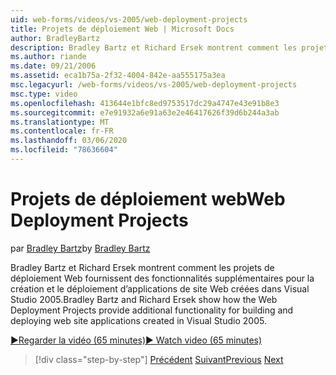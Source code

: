 ```yaml
---
uid: web-forms/videos/vs-2005/web-deployment-projects
title: Projets de déploiement Web | Microsoft Docs
author: BradleyBartz
description: Bradley Bartz et Richard Ersek montrent comment les projets de déploiement Web fournissent des fonctionnalités supplémentaires pour la création et le déploiement d’applications de site Web Create...
ms.author: riande
ms.date: 09/21/2006
ms.assetid: eca1b75a-2f32-4004-842e-aa555175a3ea
msc.legacyurl: /web-forms/videos/vs-2005/web-deployment-projects
msc.type: video
ms.openlocfilehash: 413644e1bfc8ed9753517dc29a4747e43e91b8e3
ms.sourcegitcommit: e7e91932a6e91a63e2e46417626f39d6b244a3ab
ms.translationtype: MT
ms.contentlocale: fr-FR
ms.lasthandoff: 03/06/2020
ms.locfileid: "78636604"
---
```

# <a name="web-deployment-projects"></a><span data-ttu-id="f7d8c-103">Projets de déploiement web</span><span class="sxs-lookup"><span data-stu-id="f7d8c-103">Web Deployment Projects</span></span>

<span data-ttu-id="f7d8c-104">par [Bradley Bartz](https://github.com/BradleyBartz)</span><span class="sxs-lookup"><span data-stu-id="f7d8c-104">by [Bradley Bartz](https://github.com/BradleyBartz)</span></span>

<span data-ttu-id="f7d8c-105">Bradley Bartz et Richard Ersek montrent comment les projets de déploiement Web fournissent des fonctionnalités supplémentaires pour la création et le déploiement d’applications de site Web créées dans Visual Studio 2005.</span><span class="sxs-lookup"><span data-stu-id="f7d8c-105">Bradley Bartz and Richard Ersek show how the Web Deployment Projects provide additional functionality for building and deploying web site applications created in Visual Studio 2005.</span></span>

[<span data-ttu-id="f7d8c-106">&#9654;Regarder la vidéo (65 minutes)</span><span class="sxs-lookup"><span data-stu-id="f7d8c-106">&#9654; Watch video (65 minutes)</span></span>](https://channel9.msdn.com/Blogs/ASP-NET-Site-Videos/web-deployment-projects)

> [!div class="step-by-step"]
> <span data-ttu-id="f7d8c-107">[Précédent](how-do-i-enable-code-coverage-and-profiling-in-production-applications.md)
> [Suivant](web-application-projects-web-deployment-projects.md)</span><span class="sxs-lookup"><span data-stu-id="f7d8c-107">[Previous](how-do-i-enable-code-coverage-and-profiling-in-production-applications.md)
[Next](web-application-projects-web-deployment-projects.md)</span></span>
